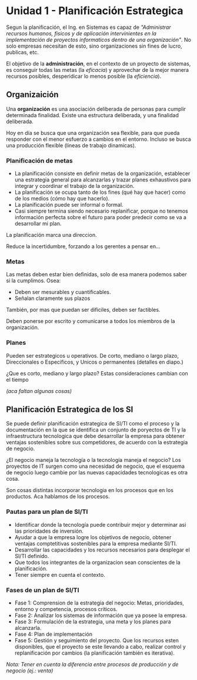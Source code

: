 # Unidad 1 - Planificación Estrategica

Segun la planificación, el Ing. en Sistemas es capaz de *"Administrar recursos humanos, fisicos y de aplicación intervinientes en la implementación de proyectos informaticos dentro de una organización"*. No solo empresas necesitan de esto, sino organizaciones sin fines de lucro, publicas, etc.

El objetivo de la **administración**, en el contexto de un proyecto de sistemas, es conseguir todas las metas (la *eficacia*) y aprovechar de la mejor manera recursos posibles, desperidicar lo menos posible (la *eficiencia*).

## Organizaición

Una **organización** es una asociación deliberada de personas para cumplir determinada finalidad. Existe una estructura deliberada, y una finalidad deliberada.

Hoy en día se busca que una organización sea flexible, para que pueda responder con el menor esfuerzo a cambios en el entorno. Incluso se busca una producción flexible (lineas de trabajo dinamicas).

### Planificación de metas

+ La planificación consiste en definir metas de la organización, establecer una estrategia general para alcanzarlas y trazar planes exhaustivos para integrar y coordinar el trabajo de la organización.
+ La planificación se ocupa tanto de los fines (qué hay que hacer) como de los medios (cómo hay que hacerlo).
+ La planificación puede ser informal o formal.
+ Casi siempre termina siendo necesario replanificar, porque no tenemos información perfecta sobre el futuro para poder predecir como se va a desarrollar mi plan.

La planificación marca una direccion.

Reduce la incertidumbre, forzando a los gerentes a pensar en...

### Metas

Las metas deben estar bien definidas, solo de esa manera podemos saber si la cumplimos. Osea:

+ Deben ser mesurables y cuantificables.
+ Señalan claramente sus plazos

También, por mas que puedan ser dificiles, deben ser factibles.

Deben ponerse por escrito y comunicarse a todos los miembros de la organización.

### Planes

Pueden ser estrategicos u operativos. De corto, mediano o largo plazo, Direccionales o Especificos, y Unicos o permanentes (detalles en diapo.)

¿Que es corto, mediano y largo plazo? Estas consideraciones cambian con el tiempo

*(aca faltan algunas cosas)*

## Planificación Estrategica de los SI

Se puede definir planificación estrategica de SI/TI como el proceso y la documentación en la que se identifica un conjunto de poryectos de TI y la infraestructura tecnologica que debe desarrollar la empresa para obtener ventajas sostenibles sobre sus competidores, de acuerdo con la estrategia de negocio.

¿El negocio maneja la tecnología o la tecnología maneja el negocio? Los proyectos de IT surgen como una necesidad de negocio, que el esquema de negocio luego cambie por las nuevas capacidades tecnologicas es otra cosa.

Son cosas distintas incorporar tecnologia en los procesos que en los productos. Aca hablamos de los procesos.

### Pautas para un plan de SI/TI

+ Identificar donde la tecnología puede contribuir mejor y determinar asi las prioridades de inversión.
+ Ayudar a que la empresa logre los objetivos de negocio, obtener ventajas comptetitivas sostenibles para la empresa mediante SI/TI.
+ Desarrollar las capacidades y los recursos necesarios para desplegar el SI/TI definido.
+ Que todos los integrantes de la organizacion sean conscientes de la planificación.
+ Tener siempre en cuenta el contexto.

### Fases de un plan de SI/TI

+ Fase 1: Comprension de la estrategia del negocio: Metas, prioridades, entorno y competencia, procesos criticos.
+ Fase 2: Analizar los sistemas de información que ya posee la empresa.
+ Fase 3: Formulación de la estrategia, una meta y los planes para alcanzarla.
+ Fase 4: Plan de implementación
+ Fase 5: Gestión y seguimiento del proyecto. Que los recursos esten disponibles, que el proyecto se este llevando a cabo, realizar control y replanificación por cambios (la planificación también es iterativa).

*Nota: Tener en cuenta la diferencia entre procesos de producción y de negocio (ej.: venta)*